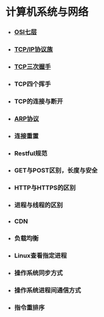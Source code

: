 # 计算机系统与网络

* ### [OSI七层](/计算机原理与网络/OSI七层.md)
* ### [TCP/IP协议族](/计算机原理与网络/TCP_IP协议族)
* ### [TCP三次握手](/计算机原理与网络/TCP三次握手.md)
* ### TCP四个挥手
* ### TCP的连接与断开
* ### [ARP协议](/计算机原理与网络/ARP协议.md)
* ### 连接重置
* ### Restful规范
* ### GET与POST区别，长度与安全
* ### HTTP与HTTPS的区别
* ### 进程与线程的区别
* ### CDN
* ### 负载均衡
* ### Linux查看指定进程
* ### 操作系统同步方式
* ### 操作系统进程间通信方式
* ### 指令重排序



